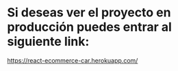 # Si deseas ver el proyecto en producción puedes entrar al siguiente link:
https://react-ecommerce-car.herokuapp.com/
